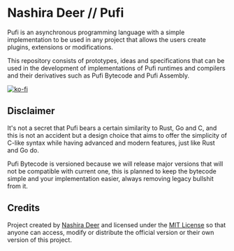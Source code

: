 # Nashira Deer // Pufi

Pufi is an asynchronous programming language with a simple implementation to be used in any project that allows the users create plugins, extensions or modifications.

This repository consists of prototypes, ideas and specifications that can be used in the development of implementations of Pufi runtimes and compilers and their derivatives such as Pufi Bytecode and Pufi Assembly.

[![ko-fi](https://ko-fi.com/img/githubbutton_sm.svg)](https://ko-fi.com/H2H4NKWWN)

## Disclaimer

It's not a secret that Pufi bears a certain similarity to Rust, Go and C, and this is not an accident but a design choice that aims to offer the simplicity of C-like syntax while having advanced and modern features, just like Rust and Go do.

Pufi Bytecode is versioned because we will release major versions that will not be compatible with current one, this is planned to keep the bytecode simple and your implementation easier, always removing legacy bullshit from it.

## Credits

Project created by [Nashira Deer](https://github.com/nashiradeer) and licensed under the [MIT License](https://github.com/nashiradeer/pufi/blob/main/LICENSE) so that anyone can access, modify or distribute the official version or their own version of this project.
